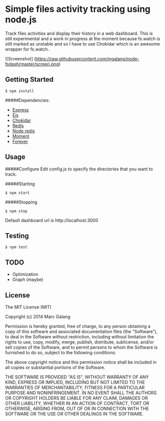 # Simple files activity tracking using node.js

Track files activities and display their history in a web dashboard. This is still experimental and a work in progress at the moment because fs.watch is still marked as unstable and so I have to use Chokidar which is an awesome wrapper for fs.watch.

![Screenshot]
(https://raw.githubusercontent.com/mgalang/node-fsdash/master/screen.png)

## Getting Started
    $ npm install

#####Dependencies:

- [Express](http://expressjs.com/)
- [Ejs](https://github.com/visionmedia/ejs)
- [Chokidar](https://github.com/paulmillr/chokidar)
- [Redis](http://redis.io/)
- [Node redis](https://github.com/mranney/node_redis)
- [Moment](https://github.com/moment/moment/)
- [Forever](https://github.com/nodejitsu/forever)

## Usage

#####Configure
Edit config.js to specify the directories that you want to track.

#####Starting

    $ npm start


#####Stopping
    
    $ npm stop

Default dashboard url is http://localhost:3000

## Testing

    $ npm test

## TODO
- Optimization
- Graph (maybe)

## License

The MIT License (MIT)

Copyright (c) 2014 Marc Galang

Permission is hereby granted, free of charge, to any person obtaining a copy
of this software and associated documentation files (the "Software"), to deal
in the Software without restriction, including without limitation the rights
to use, copy, modify, merge, publish, distribute, sublicense, and/or sell
copies of the Software, and to permit persons to whom the Software is
furnished to do so, subject to the following conditions:

The above copyright notice and this permission notice shall be included in
all copies or substantial portions of the Software.

THE SOFTWARE IS PROVIDED "AS IS", WITHOUT WARRANTY OF ANY KIND, EXPRESS OR
IMPLIED, INCLUDING BUT NOT LIMITED TO THE WARRANTIES OF MERCHANTABILITY,
FITNESS FOR A PARTICULAR PURPOSE AND NONINFRINGEMENT. IN NO EVENT SHALL THE
AUTHORS OR COPYRIGHT HOLDERS BE LIABLE FOR ANY CLAIM, DAMAGES OR OTHER
LIABILITY, WHETHER IN AN ACTION OF CONTRACT, TORT OR OTHERWISE, ARISING FROM,
OUT OF OR IN CONNECTION WITH THE SOFTWARE OR THE USE OR OTHER DEALINGS IN
THE SOFTWARE.
